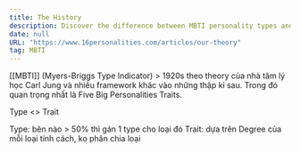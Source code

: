 ```yaml
---
title: The History
description: Discover the difference between MBTI personality types and Big Five traits, explaining how types categorize over 50% traits while Big Five measures personality degrees without strict types.
date: null
URL: "https://www.16personalities.com/articles/our-theory"
tag: MBTI
---
```


[[MBTI]] (Myers-Briggs Type Indicator) > 1920s theo theory của nhà tâm lý học Carl Jung và nhiều framework khác vào những thập kỉ sau. Trong đó quan trọng nhất là Five Big Personalities Traits.

Type <> Trait

Type: bên nào > 50% thì gán 1 type cho loại đó
Trait: dựa trên Degree của mỗi loại tính cách, ko phân chia loại

